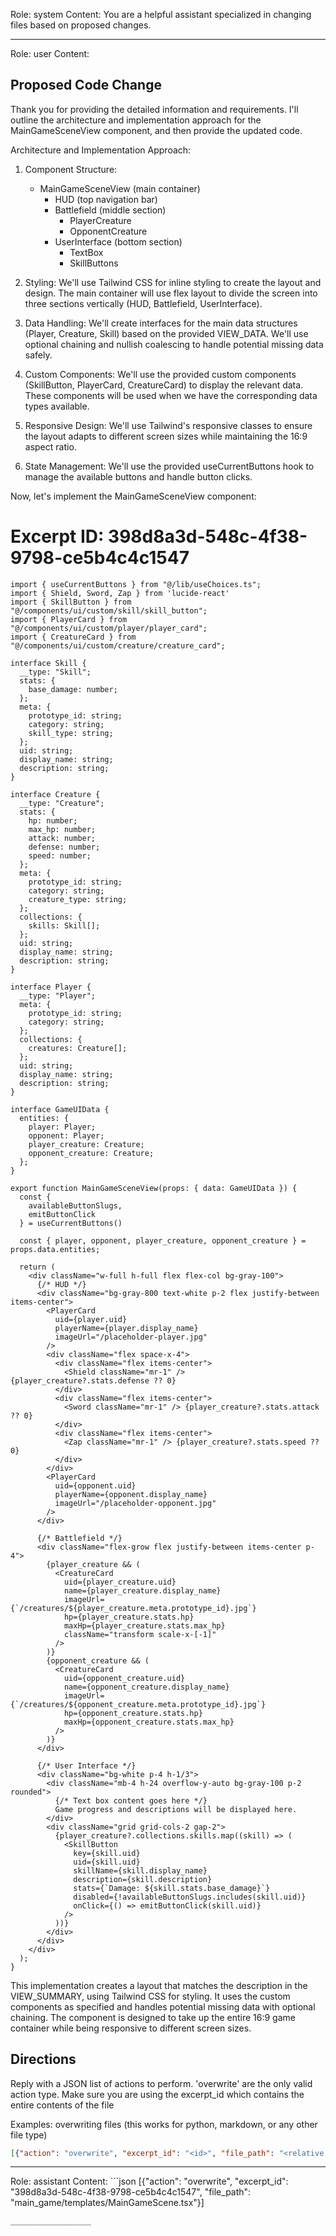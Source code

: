 Role: system
Content: You are a helpful assistant specialized in changing files based on proposed changes.
__________________
Role: user
Content: 
## Proposed Code Change
Thank you for providing the detailed information and requirements. I'll outline the architecture and implementation approach for the MainGameSceneView component, and then provide the updated code.

Architecture and Implementation Approach:

1. Component Structure:
   - MainGameSceneView (main container)
     - HUD (top navigation bar)
     - Battlefield (middle section)
       - PlayerCreature
       - OpponentCreature
     - UserInterface (bottom section)
       - TextBox
       - SkillButtons

2. Styling:
   We'll use Tailwind CSS for inline styling to create the layout and design. The main container will use flex layout to divide the screen into three sections vertically (HUD, Battlefield, UserInterface).

3. Data Handling:
   We'll create interfaces for the main data structures (Player, Creature, Skill) based on the provided VIEW_DATA. We'll use optional chaining and nullish coalescing to handle potential missing data safely.

4. Custom Components:
   We'll use the provided custom components (SkillButton, PlayerCard, CreatureCard) to display the relevant data. These components will be used when we have the corresponding data types available.

5. Responsive Design:
   We'll use Tailwind's responsive classes to ensure the layout adapts to different screen sizes while maintaining the 16:9 aspect ratio.

6. State Management:
   We'll use the provided useCurrentButtons hook to manage the available buttons and handle button clicks.

Now, let's implement the MainGameSceneView component:

# Excerpt ID: 398d8a3d-548c-4f38-9798-ce5b4c4c1547
```tsx main_game/templates/MainGameScene.tsx
import { useCurrentButtons } from "@/lib/useChoices.ts";
import { Shield, Sword, Zap } from 'lucide-react'
import { SkillButton } from "@/components/ui/custom/skill/skill_button";
import { PlayerCard } from "@/components/ui/custom/player/player_card";
import { CreatureCard } from "@/components/ui/custom/creature/creature_card";

interface Skill {
  __type: "Skill";
  stats: {
    base_damage: number;
  };
  meta: {
    prototype_id: string;
    category: string;
    skill_type: string;
  };
  uid: string;
  display_name: string;
  description: string;
}

interface Creature {
  __type: "Creature";
  stats: {
    hp: number;
    max_hp: number;
    attack: number;
    defense: number;
    speed: number;
  };
  meta: {
    prototype_id: string;
    category: string;
    creature_type: string;
  };
  collections: {
    skills: Skill[];
  };
  uid: string;
  display_name: string;
  description: string;
}

interface Player {
  __type: "Player";
  meta: {
    prototype_id: string;
    category: string;
  };
  collections: {
    creatures: Creature[];
  };
  uid: string;
  display_name: string;
  description: string;
}

interface GameUIData {
  entities: {
    player: Player;
    opponent: Player;
    player_creature: Creature;
    opponent_creature: Creature;
  };
}

export function MainGameSceneView(props: { data: GameUIData }) {
  const {
    availableButtonSlugs,
    emitButtonClick
  } = useCurrentButtons()

  const { player, opponent, player_creature, opponent_creature } = props.data.entities;

  return (
    <div className="w-full h-full flex flex-col bg-gray-100">
      {/* HUD */}
      <div className="bg-gray-800 text-white p-2 flex justify-between items-center">
        <PlayerCard
          uid={player.uid}
          playerName={player.display_name}
          imageUrl="/placeholder-player.jpg"
        />
        <div className="flex space-x-4">
          <div className="flex items-center">
            <Shield className="mr-1" /> {player_creature?.stats.defense ?? 0}
          </div>
          <div className="flex items-center">
            <Sword className="mr-1" /> {player_creature?.stats.attack ?? 0}
          </div>
          <div className="flex items-center">
            <Zap className="mr-1" /> {player_creature?.stats.speed ?? 0}
          </div>
        </div>
        <PlayerCard
          uid={opponent.uid}
          playerName={opponent.display_name}
          imageUrl="/placeholder-opponent.jpg"
        />
      </div>

      {/* Battlefield */}
      <div className="flex-grow flex justify-between items-center p-4">
        {player_creature && (
          <CreatureCard
            uid={player_creature.uid}
            name={player_creature.display_name}
            imageUrl={`/creatures/${player_creature.meta.prototype_id}.jpg`}
            hp={player_creature.stats.hp}
            maxHp={player_creature.stats.max_hp}
            className="transform scale-x-[-1]"
          />
        )}
        {opponent_creature && (
          <CreatureCard
            uid={opponent_creature.uid}
            name={opponent_creature.display_name}
            imageUrl={`/creatures/${opponent_creature.meta.prototype_id}.jpg`}
            hp={opponent_creature.stats.hp}
            maxHp={opponent_creature.stats.max_hp}
          />
        )}
      </div>

      {/* User Interface */}
      <div className="bg-white p-4 h-1/3">
        <div className="mb-4 h-24 overflow-y-auto bg-gray-100 p-2 rounded">
          {/* Text box content goes here */}
          Game progress and descriptions will be displayed here.
        </div>
        <div className="grid grid-cols-2 gap-2">
          {player_creature?.collections.skills.map((skill) => (
            <SkillButton
              key={skill.uid}
              uid={skill.uid}
              skillName={skill.display_name}
              description={skill.description}
              stats={`Damage: ${skill.stats.base_damage}`}
              disabled={!availableButtonSlugs.includes(skill.uid)}
              onClick={() => emitButtonClick(skill.uid)}
            />
          ))}
        </div>
      </div>
    </div>
  );
}
```

This implementation creates a layout that matches the description in the VIEW_SUMMARY, using Tailwind CSS for styling. It uses the custom components as specified and handles potential missing data with optional chaining. The component is designed to take up the entire 16:9 game container while being responsive to different screen sizes.

## Directions
Reply with a JSON list of actions to perform. 'overwrite' are the only valid action type. 
Make sure you are using the excerpt_id which contains the entire contents of the file

Examples:
overwriting files (this works for python, markdown, or any other file type)
```json output_example1
[{"action": "overwrite", "excerpt_id": "<id>", "file_path": "<relative file path>"}]
```

__________________
Role: assistant
Content: ```json
[{"action": "overwrite", "excerpt_id": "398d8a3d-548c-4f38-9798-ce5b4c4c1547", "file_path": "main_game/templates/MainGameScene.tsx"}]
```
__________________
